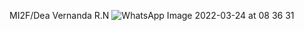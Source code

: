 MI2F/Dea Vernanda R.N
![WhatsApp Image 2022-03-24 at 08 36 31](https://user-images.githubusercontent.com/89899114/159832109-d958f4b3-543c-4b7d-8b08-44b0bd5eeb14.jpeg)
